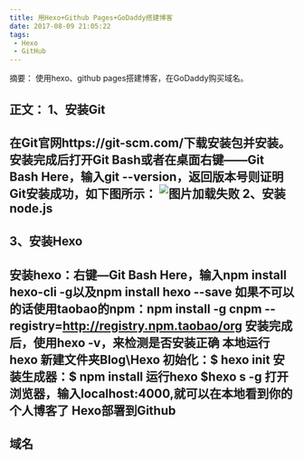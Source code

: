 ```yaml
---
title: 用Hexo+Github Pages+GoDaddy搭建博客
date: 2017-08-09 21:05:22
tags: 
 - Hexo
 - GitHub
---
```

摘要：
使用hexo、github pages搭建博客，在GoDaddy购买域名。
<!--more-->

正文：
1、安装Git
--------
在Git官网https://git-scm.com/下载安装包并安装。
	安装完成后打开Git Bash或者在桌面右键——Git Bash Here，输入**git --version**，返回版本号则证明Git安装成功，如下图所示：
	![图片加载失败](/1-1.PNG)
2、安装node.js
-----------
3、安装Hexo
---------
  安装hexo：右键—Git Bash Here，输入npm install hexo-cli -g以及npm install hexo --save
  如果不可以的话使用taobao的npm：npm install -g cnpm --registry=http://registry.npm.taobao/org
   安装完成后，使用hexo -v，来检测是否安装正确
   本地运行hexo  新建文件夹Blog\Hexo
   初始化：$ hexo init   安装生成器：$ npm install
   运行hexo $hexo s -g
   打开浏览器，输入localhost:4000,就可以在本地看到你的个人博客了
Hexo部署到Github
-----------------
域名
-----